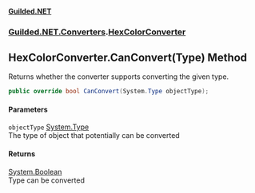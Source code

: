 
#### [Guilded.NET](index 'index')
### [Guilded.NET.Converters](index#Guilded_NET_Converters 'Guilded.NET.Converters').[HexColorConverter](HexColorConverter 'Guilded.NET.Converters.HexColorConverter')
## HexColorConverter.CanConvert(Type) Method
Returns whether the converter supports converting the given type.  
```csharp
public override bool CanConvert(System.Type objectType);
```

#### Parameters
<a name='Guilded_NET_Converters_HexColorConverter_CanConvert(System_Type)_objectType'></a>
`objectType` [System.Type](https://docs.microsoft.com/en-us/dotnet/api/System.Type 'System.Type')  
The type of object that potentially can be converted
  

#### Returns
[System.Boolean](https://docs.microsoft.com/en-us/dotnet/api/System.Boolean 'System.Boolean')  
Type can be converted
